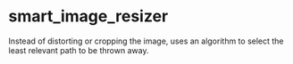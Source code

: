 # smart_image_resizer
Instead of distorting or cropping the image, uses an algorithm to select the least relevant path to be thrown away.
